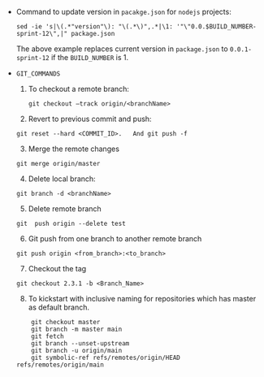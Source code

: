 * Command to update version in `pacakge.json` for `nodejs` projects:
  
    `sed -ie 's|\(.*"version"\): "\(.*\)",.*|\1: '"\"0.0.$BUILD_NUMBER-sprint-12\",|" package.json`

  The above example replaces current version in `package.json` to `0.0.1-sprint-12` if the `BUILD_NUMBER` is 1.
  
* `GIT_COMMANDS`

  1. To checkout a remote branch:

        `git checkout —track origin/<branchName>`
	
  2. Revert to  previous commit and push:
	
	`git reset --hard <COMMIT_ID>.   And git push -f`
	
  3. Merge the remote changes

	`git merge origin/master`
	
   4.	Delete local branch:
  	 
	 `git branch -d <branchName>`
	 
   5. Delete remote branch
	  
	 `git  push origin --delete test`
	  
   6. Git push from one branch to another remote branch
	
	`git push origin <from_branch>:<to_branch>`
	
   7. Checkout the tag
  	
	`git checkout 2.3.1 -b <Branch_Name>`
	
   8. To kickstart with inclusive naming for repositories which has master as default branch.  
    ```
        git checkout master
        git branch -m master main
        git fetch
        git branch --unset-upstream
        git branch -u origin/main
        git symbolic-ref refs/remotes/origin/HEAD refs/remotes/origin/main
  
    ```
